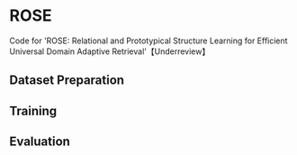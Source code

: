 # ROSE
Code for 'ROSE: Relational and Prototypical Structure Learning for Efficient Universal Domain Adaptive Retrieval'【Underreview】


## Dataset Preparation



## Training



## Evaluation
